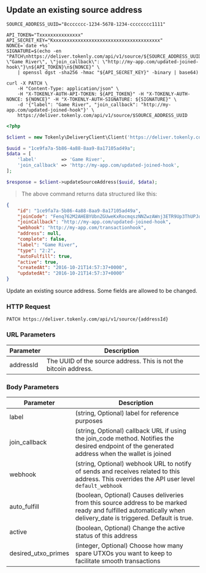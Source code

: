 ## Update an existing source address

```shell
SOURCE_ADDRESS_UUID="8ccccccc-1234-5678-1234-cccccccc1111"

API_TOKEN="Txxxxxxxxxxxxxxx"
API_SECRET_KEY="Kxxxxxxxxxxxxxxxxxxxxxxxxxxxxxxxxxxxxxxx"
NONCE=`date +%s`
SIGNATURE=$(echo -en "PATCH\nhttps://deliver.tokenly.com/api/v1/source/${SOURCE_ADDRESS_UUID}\n{\"label\": \"Game River\", \"join_callback\": \"http://my-app.com/updated-joined-hook\"}\n${API_TOKEN}\n${NONCE}" \
    | openssl dgst -sha256 -hmac "${API_SECRET_KEY}" -binary | base64)

curl -X PATCH \
    -H "Content-Type: application/json" \
    -H "X-TOKENLY-AUTH-API-TOKEN: ${API_TOKEN}" -H "X-TOKENLY-AUTH-NONCE: ${NONCE}" -H "X-TOKENLY-AUTH-SIGNATURE: ${SIGNATURE}" \
    -d '{"label": "Game River", "join_callback": "http://my-app.com/updated-joined-hook"}' \
    https://deliver.tokenly.com/api/v1/source/$SOURCE_ADDRESS_UUID
```

```php
<?php

$client = new Tokenly\DeliveryClient\Client('https://deliver.tokenly.com', $API_TOKEN, $API_SECRET_KEY);

$uuid = "1ce9fa7a-5b86-4a88-8aa9-8a17105ad49a";
$data = [
    'label'         => 'Game River',
    'join_callback' => 'http://my-app.com/updated-joined-hook',
];

$response = $client->updateSourceAddress($uuid, $data);

```


> The above command returns data structured like this:

```json
{
    "id": "1ce9fa7a-5b86-4a88-8aa9-8a17105ad49a",
    "joinCode": "Fenq762M2AHEBYUbnZGUweKxRocmqszNNZwzAWnj3ETR9Up3ThUPJqQ5vBq3f7eA2RL7obxoC6L",
    "joinCallback": "http://my-app.com/updated-joined-hook",
    "webhook": "http://my-app.com/transactionhook",
    "address": null,
    "complete": false,
    "label": "Game River",
    "type": "2:2",
    "autoFulfill": true,
    "active": true,
    "createdAt": "2016-10-21T14:57:37+0000",
    "updatedAt": "2016-10-21T14:57:37+0000"
}
```

Update an existing source address.  Some fields are allowed to be changed.


### HTTP Request

`PATCH https://deliver.tokenly.com/api/v1/source/{addressId}`


### URL Parameters

Parameter       | Description
---------       | -----------
addressId       | The UUID of the source address.  This is not the bitcoin address.

### Body Parameters

Parameter           | Description
------------------- | -----------
label               | (string, Optional)  label for reference purposes
join_callback       | (string, Optional)  callback URL if using the join_code method. Notifies the desired endpoint of the generated address when the wallet is joined
webhook             | (string, Optional)  webhook URL to notify of sends and receives related to this address.  This overrides the API user level `default_webhook`
auto_fulfill        | (boolean, Optional) Causes deliveries from this source address to be marked ready and fulfilled automatically when delivery_date is triggered. Default is true.
active              | (boolean, Optional) Change the active status of this address
desired_utxo_primes | (integer, Optional) Choose how many spare UTXOs you want to keep to facilitate smooth transactions


